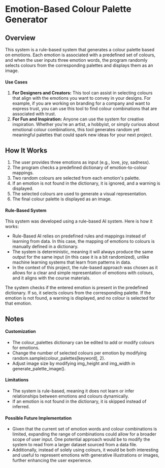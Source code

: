 # Emotion-Based Colour Palette Generator

## Overview
This system is a rule-based system that generates a colour palette based on emotions. Each emotion is associated with a predefined set of colours, and when the user inputs three emotion words, the program randomly selects colours from the corresponding palettes and displays them as an image.

#### Use Cases
1. **For Designers and Creators:** This tool can assist in selecting colours that align with the emotions you want to convey in your designs. For example, if you are working on branding for a company and want to express trust, you can use this tool to find colour combinations that are associated with trust.
2. **For Fun and Inspiration:** Anyone can use the system for creative inspiration. Whether you're an artist, a hobbyist, or simply curious about emotional colour combinations, this tool generates random yet meaningful palettes that could spark new ideas for your next project.

## How It Works
1. The user provides three emotions as input (e.g., love, joy, sadness).
2. The program checks a predefined dictionary of emotion-to-colour mappings.
3. Two random colours are selected from each emotion's palette.
4. If an emotion is not found in the dictionary, it is ignored, and a warning is displayed.
5. The selected colours are used to generate a visual representation.
6. The final colour palette is displayed as an image.

#### Rule-Based System
This system was developed using a rule-based AI system. Here is how it works:
- Rule-Based AI relies on predefined rules and mappings instead of learning from data. In this case, the mapping of emotions to colours is manually defined in a dictionary.
- The system is deterministic, meaning it will always produce the same output for the same input (in this case it is a bit randomized), unlike machine learning systems that learn from patterns in data.
- In the context of this project, the rule-based approach was chosen as it allows for a clear and simple representation of emotions with colours, and it aligns with the course materials.

The system checks if the entered emotion is present in the predefined dictionary. If so, it selects colours from the corresponding palette. If the emotion is not found, a warning is displayed, and no colour is selected for that emotion.

## Notes

#### Customization
- The colour_palettes dictionary can be edited to add or modify colours for emotions.
- Change the number of selected colours per emotion by modifying random.sample(colour_palettes[keyword], 2).
- Adjust image size by modifying img_height and img_width in generate_palette_image().

#### Limitations
- The system is rule-based, meaning it does not learn or infer relationships between emotions and colours dynamically.
- If an emotion is not found in the dictionary, it is skipped instead of inferred.

#### Possible Future Implementation
- Given that the current set of emotion words and colour combinations is limited, expanding the range of combinations could allow for a broader scope of user input. One potential approach would be to modify the system to read from a larger dataset sourced from a data file.
- Additionally, instead of solely using colours, it would be both interesting and useful to represent emotions with generative illustrations or images, further enhancing the user experience.
